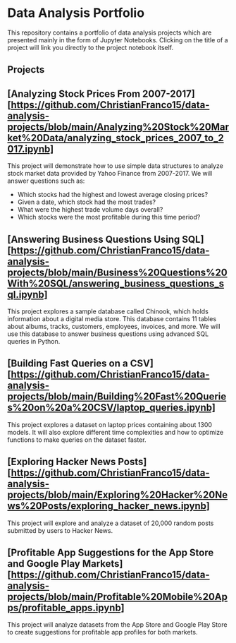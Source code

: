 # Data Analysis Portfolio

This repository contains a portfolio of data analysis projects which are presented mainly in the form of Jupyter Notebooks. Clicking on the title of a project will link you directly to the project notebook itself.

## Projects 

## [Analyzing Stock Prices From 2007-2017][https://github.com/ChristianFranco15/data-analysis-projects/blob/main/Analyzing%20Stock%20Market%20Data/analyzing_stock_prices_2007_to_2017.ipynb]

This project will demonstrate how to use simple data structures to analyze stock market data provided by Yahoo Finance from 2007-2017. We will answer questions such as:
- Which stocks had the highest and lowest average closing prices?
- Given a date, which stock had the most trades?
- What were the highest trade volume days overall?
- Which stocks were the most profitable during this time period?

## [Answering Business Questions Using SQL][https://github.com/ChristianFranco15/data-analysis-projects/blob/main/Business%20Questions%20With%20SQL/answering_business_questions_sql.ipynb]

This project explores a sample database called Chinook, which holds information about a digital media store. This database contains 11 tables about albums, tracks, customers, employees, invoices, and more. We will use this database to answer business questions using advanced SQL queries in Python.

## [Building Fast Queries on a CSV][https://github.com/ChristianFranco15/data-analysis-projects/blob/main/Building%20Fast%20Queries%20on%20a%20CSV/laptop_queries.ipynb]

This project explores a dataset on laptop prices containing about 1300 models. It will also explore different time complexities and how to optimize functions to make queries on the dataset faster.

## [Exploring Hacker News Posts][https://github.com/ChristianFranco15/data-analysis-projects/blob/main/Exploring%20Hacker%20News%20Posts/exploring_hacker_news.ipynb]

This project will explore and analyze a dataset of 20,000 random posts submitted by users to Hacker News.

## [Profitable App Suggestions for the App Store and Google Play Markets][https://github.com/ChristianFranco15/data-analysis-projects/blob/main/Profitable%20Mobile%20Apps/profitable_apps.ipynb]

This project will analyze datasets from the App Store and Google Play Store to create suggestions for profitable app profiles for both markets.